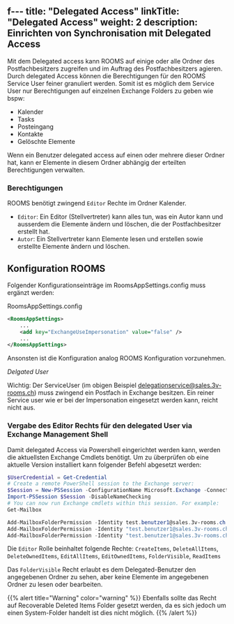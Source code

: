  f---
title: "Delegated Access"
linkTitle: "Delegated Access"
weight: 2 
description: Einrichten von Synchronisation mit Delegated Access
---
Mit dem Delegated access kann ROOMS auf einige oder alle Ordner des Postfachbesitzers zugreifen und im Auftrag des Postfachbesitzers agieren. Durch delegated Access können die Berechtigungen für den ROOMS Service User feiner granuliert werden. Somit ist es möglich dem Service User nur Berechtigungen auf einzelnen Exchange Folders zu geben wie bspw: 

- Kalender
- Tasks
- Posteingang
- Kontakte
- Gelöschte Elemente

Wenn ein Benutzer delegated access auf einen oder mehrere dieser Ordner hat, kann er Elemente in diesem Ordner abhängig der erteilten Berechtigungen verwalten.

### Berechtigungen

ROOMS benötigt zwingend `Editor` Rechte im Ordner Kalender.

- `Editor`: Ein Editor (Stellvertreter) kann alles tun, was ein Autor kann und ausserdem die Elemente ändern und löschen, die der Postfachbesitzer erstellt hat.
- `Autor`: Ein Stellvertreter kann Elemente lesen und erstellen sowie erstellte Elemente ändern und löschen.

## Konfiguration ROOMS

Folgender Konfigurationseinträge im RoomsAppSettings.config muss ergänzt werden:

RoomsAppSettings.config

```xml
<RoomsAppSettings>
	...
	<add key="ExchangeUseImpersonation" value="false" />
	...
</RoomsAppSettings>
```
Ansonsten ist die Konfiguration analog ROOMS Konfiguration vorzunehmen.

*Delgated User*

Wichtig: Der ServiceUser (im obigen Beispiel delegationservice@sales.3v-rooms.ch) muss zwingend ein Postfach in Exchange besitzen. Ein reiner Service user wie er bei der Impersonation eingesetzt werden kann, reicht nicht aus.

### Vergabe des Editor Rechts für den delegated User via Exchange Management Shell

Damit delegated Access via Powershell eingerichtet werden kann, werden die aktuellsten Exchange Cmdlets benötigt. Um zu überprüfen ob eine aktuelle Version installiert kann folgender Befehl abgesetzt werden: 

```powershell
$UserCredential = Get-Credential
# Create a remote PowerShell session to the Exchange server:
$Session = New-PSSession -ConfigurationName Microsoft.Exchange -ConnectionUri http://<ExchangeServerFQDN>/PowerShell/ -Authentication Kerberos -Credential $UserCredential
Import-PSSession $Session -DisableNameChecking
# You can now run Exchange cmdlets within this session. For example:
Get-Mailbox
```

```powershell
Add-MailboxFolderPermission -Identity test.benutzer1@sales.3v-rooms.ch:\Calendar -User roomsservice@sales.3v-rooms.ch -AccessRights Editor -SharingPermissionFlags Delegate,CanViewPrivateItems
Add-MailboxFolderPermission -Identity "test.benutzer1@sales.3v-rooms.ch:\Deleted Items" -User roomsservice@sales.3v-rooms.ch -AccessRights FolderVisible
Add-MailboxFolderPermission -Identity "test.benutzer1@sales.3v-rooms.ch:\Drafts" -User roomsservice@sales.3v-rooms.ch -AccessRights FolderVisible
```

Die `Editor` Rolle beinhaltet folgende Rechte: `CreateItems`, `DeleteAllItems`, `DeleteOwnedItems`, `EditAllItems`, `EditOwnedItems`, `FolderVisible`, `ReadItems`

Das `FolderVisible` Recht erlaubt es dem Delegated-Benutzer den angegebenen Ordner zu sehen, aber keine Elemente im angegebenen Ordner zu lesen oder bearbeiten.

{{% alert title="Warning" color="warning" %}}
Ebenfalls sollte das Recht auf Recoverable Deleted Items Folder gesetzt werden, da es sich jedoch um einen System-Folder handelt ist dies nicht möglich.
{{% /alert %}}
